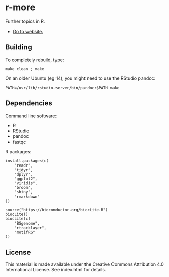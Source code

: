 # r-more

Further topics in R.

* [Go to website.](https://monashbioinformaticsplatform.github.io/r-more/)

## Building

To completely rebuild, type:

```
make clean ; make
```

On an older Ubuntu (eg 14), you might need to use the RStudio pandoc:

```
PATH=/usr/lib/rstudio-server/bin/pandoc:$PATH make
```

## Dependencies

Command line software:

* R
* RStudio
* pandoc
* fastqc

R packages:

```
install.packages(c(
    "readr",
    "tidyr",
    "dplyr",
    "ggplot2",
    "viridis",
    "broom",
    "shiny",
    "rmarkdown"
))

source("https://bioconductor.org/biocLite.R")
biocLite()
biocLite(c(
    "BSgenome",
    "rtracklayer",
    "motifRG"
))
```

## License

This material is made available under the Creative Commons Attribution 4.0 International License. See index.html for details.
